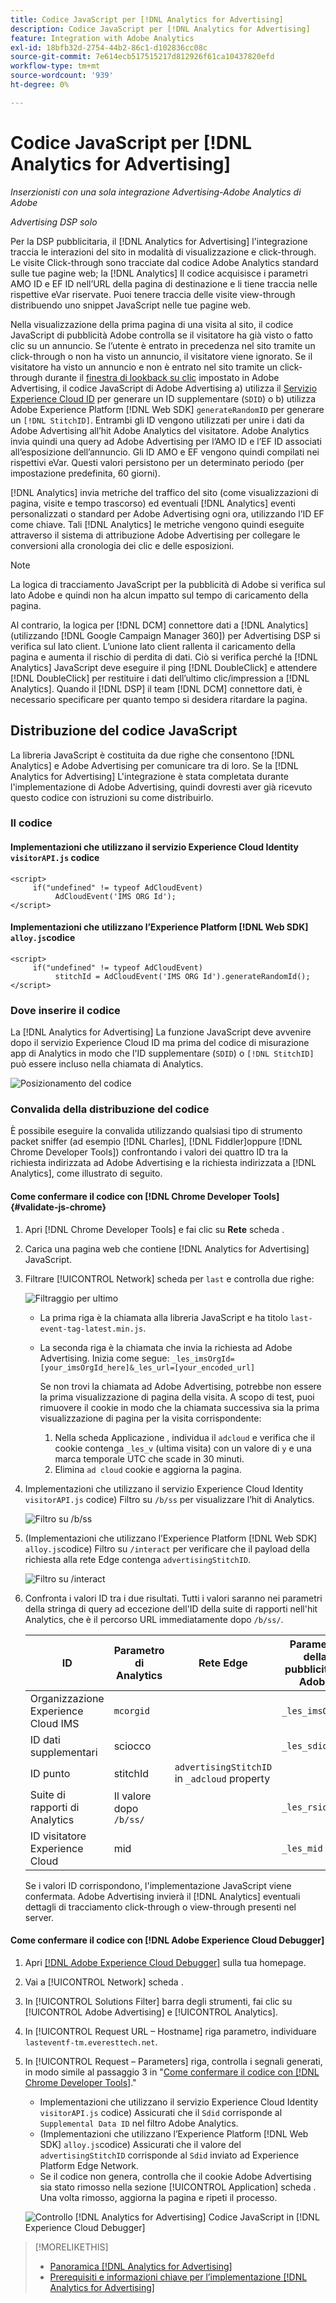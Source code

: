 ```yaml
---
title: Codice JavaScript per [!DNL Analytics for Advertising]
description: Codice JavaScript per [!DNL Analytics for Advertising]
feature: Integration with Adobe Analytics
exl-id: 18bfb32d-2754-44b2-86c1-d102836cc08c
source-git-commit: 7e614ecb517515217d812926f61ca10437820efd
workflow-type: tm+mt
source-wordcount: '939'
ht-degree: 0%

---
```


# Codice JavaScript per [!DNL Analytics for Advertising]

*Inserzionisti con una sola integrazione Advertising-Adobe Analytics di Adobe*

*Advertising DSP solo*

Per la DSP pubblicitaria, il [!DNL Analytics for Advertising] l&#39;integrazione traccia le interazioni del sito in modalità di visualizzazione e click-through. Le visite Click-through sono tracciate dal codice Adobe Analytics standard sulle tue pagine web; la [!DNL Analytics] Il codice acquisisce i parametri AMO ID e EF ID nell’URL della pagina di destinazione e li tiene traccia nelle rispettive eVar riservate. Puoi tenere traccia delle visite view-through distribuendo uno snippet JavaScript nelle tue pagine web.

Nella visualizzazione della prima pagina di una visita al sito, il codice JavaScript di pubblicità Adobe controlla se il visitatore ha già visto o fatto clic su un annuncio. Se l’utente è entrato in precedenza nel sito tramite un click-through o non ha visto un annuncio, il visitatore viene ignorato. Se il visitatore ha visto un annuncio e non è entrato nel sito tramite un click-through durante il [finestra di lookback su clic](/help/integrations/analytics/prerequisites.md#lookback-a4adc) impostato in Adobe Advertising, il codice JavaScript di Adobe Advertising a) utilizza il [Servizio Experience Cloud ID](https://experienceleague.adobe.com/docs/id-service/using/home.html) per generare un ID supplementare (`SDID`) o b) utilizza Adobe Experience Platform [!DNL Web SDK] `generateRandomID` per generare un `[!DNL StitchID]`. Entrambi gli ID vengono utilizzati per unire i dati da Adobe Advertising all’hit Adobe Analytics del visitatore. Adobe Analytics invia quindi una query ad Adobe Advertising per l’AMO ID e l’EF ID associati all’esposizione dell’annuncio. Gli ID AMO e EF vengono quindi compilati nei rispettivi eVar. Questi valori persistono per un determinato periodo (per impostazione predefinita, 60 giorni).

[!DNL Analytics] invia metriche del traffico del sito (come visualizzazioni di pagina, visite e tempo trascorso) ed eventuali [!DNL Analytics] eventi personalizzati o standard per Adobe Advertising ogni ora, utilizzando l’ID EF come chiave. Tali [!DNL Analytics] le metriche vengono quindi eseguite attraverso il sistema di attribuzione Adobe Advertising per collegare le conversioni alla cronologia dei clic e delle esposizioni.

>[!NOTE]
>
>La logica di tracciamento JavaScript per la pubblicità di Adobe si verifica sul lato Adobe e quindi non ha alcun impatto sul tempo di caricamento della pagina.
>
>Al contrario, la logica per [!DNL DCM] connettore dati a [!DNL Analytics] (utilizzando [!DNL Google Campaign Manager 360]) per Advertising DSP si verifica sul lato client. L’unione lato client rallenta il caricamento della pagina e aumenta il rischio di perdita di dati. Ciò si verifica perché la [!DNL Analytics] JavaScript deve eseguire il ping [!DNL DoubleClick] e attendere [!DNL DoubleClick] per restituire i dati dell’ultimo clic/impression a [!DNL Analytics]. Quando il [!DNL DSP] il team [!DNL DCM] connettore dati, è necessario specificare per quanto tempo si desidera ritardare la pagina.

## Distribuzione del codice JavaScript

La libreria JavaScript è costituita da due righe che consentono [!DNL Analytics] e Adobe Advertising per comunicare tra di loro. Se la [!DNL Analytics for Advertising] L&#39;integrazione è stata completata durante l&#39;implementazione di Adobe Advertising, quindi dovresti aver già ricevuto questo codice con istruzioni su come distribuirlo.

### Il codice

#### Implementazioni che utilizzano il servizio Experience Cloud Identity `visitorAPI.js` codice

```
<script>
     if("undefined" != typeof AdCloudEvent) 
          AdCloudEvent('IMS ORG Id');
</script>
```

#### Implementazioni che utilizzano l’Experience Platform [!DNL Web SDK] `alloy.js`codice

```
<script>
     if("undefined" != typeof AdCloudEvent) 
          stitchId = AdCloudEvent('IMS ORG Id').generateRandomId();
</script>
```

### Dove inserire il codice

La [!DNL Analytics for Advertising] La funzione JavaScript deve avvenire dopo il servizio Experience Cloud ID ma prima del codice di misurazione app di Analytics in modo che l&#39;ID supplementare (`SDID`) o `[!DNL StitchID]` può essere incluso nella chiamata di Analytics.

![Posizionamento del codice](/help/integrations/assets/a4adc-code-placement.png)

### Convalida della distribuzione del codice

È possibile eseguire la convalida utilizzando qualsiasi tipo di strumento packet sniffer (ad esempio [!DNL Charles], [!DNL Fiddler]oppure [!DNL Chrome Developer Tools]) confrontando i valori dei quattro ID tra la richiesta indirizzata ad Adobe Advertising e la richiesta indirizzata a [!DNL Analytics], come illustrato di seguito.

#### Come confermare il codice con [!DNL Chrome Developer Tools] {#validate-js-chrome}

1. Apri [!DNL Chrome Developer Tools] e fai clic su **Rete** scheda .

1. Carica una pagina web che contiene [!DNL Analytics for Advertising] JavaScript.

1. Filtrare [!UICONTROL Network] scheda per `last` e controlla due righe:

   ![Filtraggio per ultimo](/help/integrations/assets/a4adc-code-validation-filter-last.png)

   * La prima riga è la chiamata alla libreria JavaScript e ha titolo `last-event-tag-latest.min.js`.
   * La seconda riga è la chiamata che invia la richiesta ad Adobe Advertising. Inizia come segue: `_les_imsOrgId=[your_imsOrgId_here]&_les_url=[your_encoded_url]`

      Se non trovi la chiamata ad Adobe Advertising, potrebbe non essere la prima visualizzazione di pagina della visita. A scopo di test, puoi rimuovere il cookie in modo che la chiamata successiva sia la prima visualizzazione di pagina per la visita corrispondente:

      1. Nella scheda Applicazione , individua il `adcloud` e verifica che il cookie contenga `_les_v` (ultima visita) con un valore di `y` e una marca temporale UTC che scade in 30 minuti.
      1. Elimina `ad cloud` cookie e aggiorna la pagina.

1. Implementazioni che utilizzano il servizio Experience Cloud Identity `visitorAPI.js` codice) Filtro su `/b/ss` per visualizzare l’hit di Analytics.

   ![Filtro su `/b/ss`](/help/integrations/assets/a4adc-code-validation-filter-bss.png)

1. (Implementazioni che utilizzano l’Experience Platform [!DNL Web SDK] `alloy.js`codice) Filtro su `/interact` per verificare che il payload della richiesta alla rete Edge contenga `advertisingStitchID`.

   ![Filtro su `/interact`](/help/integrations/assets/a4adc-code-validation-filter-interact.png)

1. Confronta i valori ID tra i due risultati. Tutti i valori saranno nei parametri della stringa di query ad eccezione dell&#39;ID della suite di rapporti nell&#39;hit Analytics, che è il percorso URL immediatamente dopo `/b/ss/`.

   | ID | Parametro di Analytics | Rete Edge | Parametro della pubblicità di Adobe |
   | --- | --- | --- | --- |
   | Organizzazione Experience Cloud IMS | `mcorgid` |  | `_les_imsOrgid` |
   | ID dati supplementari | sciocco |  | `_les_sdid` |
   | ID punto | stitchId | `advertisingStitchID` in `_adcloud` property |  |
   | Suite di rapporti di Analytics | Il valore dopo `/b/ss/` |  | `_les_rsid` |
   | ID visitatore Experience Cloud | mid |  | `_les_mid` |

   Se i valori ID corrispondono, l&#39;implementazione JavaScript viene confermata. Adobe Advertising invierà il [!DNL Analytics] eventuali dettagli di tracciamento click-through o view-through presenti nel server.

#### Come confermare il codice con [!DNL Adobe Experience Cloud Debugger]

1. Apri [[!DNL Adobe Experience Cloud Debugger]](https://experienceleague.adobe.com/docs/debugger/using-v2/summary.html) sulla tua homepage.
1. Vai a [!UICONTROL Network] scheda .
1. In [!UICONTROL Solutions Filter] barra degli strumenti, fai clic su [!UICONTROL Adobe Advertising] e [!UICONTROL Analytics].
1. In [!UICONTROL Request URL – Hostname] riga parametro, individuare `lasteventf-tm.everesttech.net`.
1. In [!UICONTROL Request – Parameters] riga, controlla i segnali generati, in modo simile al passaggio 3 in &quot;[Come confermare il codice con [!DNL Chrome Developer Tools]](#validate-js-chrome).&quot;
   * Implementazioni che utilizzano il servizio Experience Cloud Identity `visitorAPI.js` codice) Assicurati che il `Sdid` corrisponde al `Supplemental Data ID` nel filtro Adobe Analytics.
   * (Implementazioni che utilizzano l’Experience Platform [!DNL Web SDK] `alloy.js`codice) Assicurati che il valore del `advertisingStitchID` corrisponde al `Sdid` inviato ad Experience Platform Edge Network.
   * Se il codice non genera, controlla che il cookie Adobe Advertising sia stato rimosso nella sezione [!UICONTROL Application] scheda . Una volta rimosso, aggiorna la pagina e ripeti il processo.

   ![Controllo [!DNL Analytics for Advertising] Codice JavaScript in [!DNL Experience Cloud Debugger]](/help/integrations/assets/a4adc-js-audit-debugger.png)

>[!MORELIKETHIS]
>
>* [Panoramica [!DNL Analytics for Advertising]](overview.md)
>* [Prerequisiti e informazioni chiave per l’implementazione [!DNL Analytics for Advertising]](prerequisites.md)

